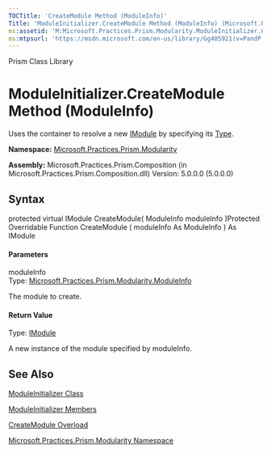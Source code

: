 ```yaml
---
TOCTitle: 'CreateModule Method (ModuleInfo)'
Title: 'ModuleInitializer.CreateModule Method (ModuleInfo) (Microsoft.Practices.Prism.Modularity)'
ms:assetid: 'M:Microsoft.Practices.Prism.Modularity.ModuleInitializer.CreateModule(Microsoft.Practices.Prism.Modularity.ModuleInfo)'
ms:mtpsurl: 'https://msdn.microsoft.com/en-us/library/Gg405921(v=PandP.50)'
---
```


Prism Class Library

ModuleInitializer.CreateModule Method (ModuleInfo)
======================================================

Uses the container to resolve a new [IModule](https://msdn.microsoft.com/en-us/library/microsoft.practices.prism.modularity.imodule(v=pandp.50)) by specifying its [Type](http://msdn2.microsoft.com/en-us/library/42892f65).

**Namespace:** [Microsoft.Practices.Prism.Modularity](https://msdn.microsoft.com/en-us/library/microsoft.practices.prism.modularity(v=pandp.50))

**Assembly:** Microsoft.Practices.Prism.Composition (in Microsoft.Practices.Prism.Composition.dll) Version: 5.0.0.0 (5.0.0.0)


## Syntax


<span id="syntaxToggle"></span>protected virtual IModule CreateModule( ModuleInfo moduleInfo )Protected Overridable Function CreateModule ( moduleInfo As ModuleInfo ) As IModule
#### Parameters

moduleInfo  
Type: [Microsoft.Practices.Prism.Modularity.ModuleInfo](https://msdn.microsoft.com/en-us/library/microsoft.practices.prism.modularity.moduleinfo(v=pandp.50))

The module to create.

#### Return Value

Type: [IModule](https://msdn.microsoft.com/en-us/library/microsoft.practices.prism.modularity.imodule(v=pandp.50))

A new instance of the module specified by moduleInfo.

See Also
--------


[ModuleInitializer Class](https://msdn.microsoft.com/en-us/library/microsoft.practices.prism.modularity.moduleinitializer(v=pandp.50))

[ModuleInitializer Members](https://msdn.microsoft.com/en-us/library/microsoft.practices.prism.modularity.moduleinitializer_members(v=pandp.50))

[CreateModule Overload](https://msdn.microsoft.com/en-us/library/microsoft.practices.prism.modularity.moduleinitializer.createmodule(v=pandp.50))

[Microsoft.Practices.Prism.Modularity Namespace](https://msdn.microsoft.com/en-us/library/microsoft.practices.prism.modularity(v=pandp.50))
